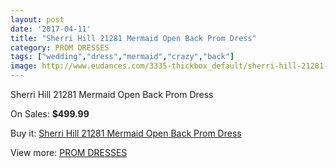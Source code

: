 ```yaml
---
layout: post
date: '2017-04-11'
title: "Sherri Hill 21281 Mermaid Open Back Prom Dress"
category: PROM DRESSES
tags: ["wedding","dress","mermaid","crazy","back"]
image: http://www.eudances.com/3335-thickbox_default/sherri-hill-21281-mermaid-open-back-prom-dress.jpg
---
```

Sherri Hill 21281 Mermaid Open Back Prom Dress

On Sales: **$499.99**
<a href="https://www.eudances.com/en/prom-dresses/1137-sherri-hill-21281-mermaid-open-back-prom-dress.html"><amp-img layout="responsive" width="600" height="600" src="//www.eudances.com/3335-thickbox_default/sherri-hill-21281-mermaid-open-back-prom-dress.jpg" alt="Sherri Hill 21281 Mermaid Open Back Prom Dress 0" /></a>
<a href="https://www.eudances.com/en/prom-dresses/1137-sherri-hill-21281-mermaid-open-back-prom-dress.html"><amp-img layout="responsive" width="600" height="600" src="//www.eudances.com/3339-thickbox_default/sherri-hill-21281-mermaid-open-back-prom-dress.jpg" alt="Sherri Hill 21281 Mermaid Open Back Prom Dress 1" /></a>
<a href="https://www.eudances.com/en/prom-dresses/1137-sherri-hill-21281-mermaid-open-back-prom-dress.html"><amp-img layout="responsive" width="600" height="600" src="//www.eudances.com/3338-thickbox_default/sherri-hill-21281-mermaid-open-back-prom-dress.jpg" alt="Sherri Hill 21281 Mermaid Open Back Prom Dress 2" /></a>
<a href="https://www.eudances.com/en/prom-dresses/1137-sherri-hill-21281-mermaid-open-back-prom-dress.html"><amp-img layout="responsive" width="600" height="600" src="//www.eudances.com/3337-thickbox_default/sherri-hill-21281-mermaid-open-back-prom-dress.jpg" alt="Sherri Hill 21281 Mermaid Open Back Prom Dress 3" /></a>
<a href="https://www.eudances.com/en/prom-dresses/1137-sherri-hill-21281-mermaid-open-back-prom-dress.html"><amp-img layout="responsive" width="600" height="600" src="//www.eudances.com/3336-thickbox_default/sherri-hill-21281-mermaid-open-back-prom-dress.jpg" alt="Sherri Hill 21281 Mermaid Open Back Prom Dress 4" /></a>

Buy it: [Sherri Hill 21281 Mermaid Open Back Prom Dress](https://www.eudances.com/en/prom-dresses/1137-sherri-hill-21281-mermaid-open-back-prom-dress.html "Sherri Hill 21281 Mermaid Open Back Prom Dress")

View more: [PROM DRESSES](https://www.eudances.com/en/13-prom-dresses "PROM DRESSES")